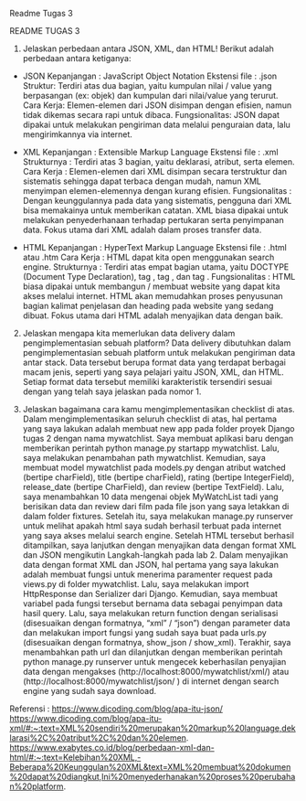 Readme Tugas 3

README TUGAS 3

1.	Jelaskan perbedaan antara JSON, XML, dan HTML!
Berikut adalah perbedaan antara ketiganya:
-	JSON 
Kepanjangan : JavaScript Object Notation 
Ekstensi file : .json
Struktur: Terdiri atas dua bagian, yaitu kumpulan nilai / value yang berpasangan (ex: objek) dan kumpulan dari nilai/value yang terurut. 
Cara Kerja: Elemen-elemen dari JSON disimpan dengan efisien, namun tidak dikemas secara rapi untuk dibaca. 
Fungsionalitas: JSON dapat dipakai untuk melakukan pengiriman data melalui penguraian data, lalu mengirimkannya via internet. 

-	XML 
Kepanjangan : Extensible Markup Language 
Ekstensi file : .xml
Strukturnya : Terdiri atas 3 bagian, yaitu deklarasi, atribut, serta elemen. 
Cara Kerja : Elemen-elemen dari XML disimpan secara terstruktur dan sistematis sehingga dapat terbaca dengan mudah, namun XML menyimpan elemen-elemennya dengan kurang efisien. 
Fungsionalitas : Dengan keunggulannya pada data yang sistematis, pengguna dari XML bisa memakainya untuk memberikan catatan. XML biasa dipakai untuk melakukan penyederhanaan terhadap pertukaran serta penyimpanan data. Fokus utama dari XML adalah dalam proses transfer data.  

-	HTML 
Kepanjangan : HyperText Markup Language
Ekstensi file : .html atau .htm
Cara Kerja : HTML dapat kita open menggunakan search engine.
Strukturnya : Terdiri atas empat bagian utama, yaitu DOCTYPE (Document Type Declaration), tag <html>, tag <head>, dan tag <body>. 
Fungsionalitas : HTML biasa dipakai untuk membangun / membuat website yang dapat kita akses melalui internet. HTML akan memudahkan proses penyusunan bagian kalimat penjelasan dan heading pada website yang sedang dibuat. Fokus utama dari HTML adalah menyajikan data dengan baik.

2.	Jelaskan mengapa kita memerlukan data delivery dalam pengimplementasian sebuah platform?
Data delivery dibutuhkan dalam pengimplementasian sebuah platform untuk melakukan pengiriman data antar stack. Data tersebut berupa format data yang terdapat berbagai macam jenis, seperti yang saya pelajari yaitu JSON, XML, dan HTML. Setiap format data tersebut memiliki karakteristik tersendiri sesuai dengan yang telah saya jelaskan pada nomor 1.

3.	Jelaskan bagaimana cara kamu mengimplementasikan checklist di atas.
Dalam mengimplementasikan seluruh checklist di atas, hal pertama yang saya lakukan adalah membuat new app pada folder proyek Django tugas 2 dengan nama mywatchlist. Saya membuat aplikasi baru dengan memberikan perintah python manage.py startapp mywatchlist. Lalu, saya melakukan penambahan path mywatchlist. Kemudian, saya membuat model mywatchlist pada models.py dengan atribut watched (bertipe charField), title (bertipe charField), rating (bertipe IntegerField), release_date (bertipe CharField), dan review (bertipe TextField). Lalu, saya menambahkan 10 data mengenai objek MyWatchList tadi yang berisikan data dan review dari film pada file json yang saya letakkan di dalam folder fixtures. Setelah itu, saya melakukan manage.py runserver untuk melihat apakah html saya sudah berhasil terbuat pada internet yang saya akses melalui search engine. Setelah HTML tersebut berhasil ditampilkan, saya lanjutkan dengan menyajikan data dengan format XML dan JSON mengikutin Langkah-langkah pada lab 2.
Dalam menyajikan data dengan format XML dan JSON, hal pertama yang saya lakukan adalah membuat fungsi untuk menerima paramenter request pada views.py di folder mywatchlist. Lalu, saya melakukan import HttpResponse dan Serializer dari Django. Kemudian, saya membuat variabel pada fungsi tersebut bernama data sebagai penyimpan data hasil query. Lalu, saya melakukan return function dengan serialisasi (disesuaikan dengan formatnya, “xml” / “json”) dengan parameter data dan melakukan import fungsi yang sudah saya buat pada urls.py (disesuaikan dengan formatnya, show_json / show_xml). Terakhir, saya menambahkan path url dan dilanjutkan dengan memberikan perintah  python manage.py runserver untuk mengecek keberhasilan penyajian data dengan mengakses (http://localhost:8000/mywatchlist/xml/) atau (http://localhost:8000/mywatchlist/json/ ) di internet dengan search engine yang sudah saya download.


Referensi :
https://www.dicoding.com/blog/apa-itu-json/
https://www.dicoding.com/blog/apa-itu-xml/#:~:text=XML%20sendiri%20merupakan%20markup%20language,deklarasi%2C%20atribut%2C%20dan%20elemen.  
https://www.exabytes.co.id/blog/perbedaan-xml-dan-html/#:~:text=Kelebihan%20XML,-Beberapa%20Keunggulan%20XML&text=XML%20membuat%20dokumen%20dapat%20diangkut,Ini%20menyederhanakan%20proses%20perubahan%20platform. 
